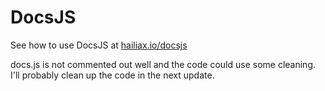 # DocsJS
See how to use DocsJS at [hailiax.io/docsjs](https://hailiax.io/docsjs)

docs.js is not commented out well and the code could use some cleaning. I'll probably clean up the code in the next update.
